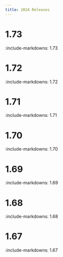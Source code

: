 ```yaml
---
title: 2024 Releases
---
```


# 1.73

:include-markdowns: 1.73

# 1.72

:include-markdowns: 1.72

# 1.71

:include-markdowns: 1.71

# 1.70

:include-markdowns: 1.70

# 1.69

:include-markdowns: 1.69

# 1.68

:include-markdowns: 1.68

# 1.67

:include-markdowns: 1.67

